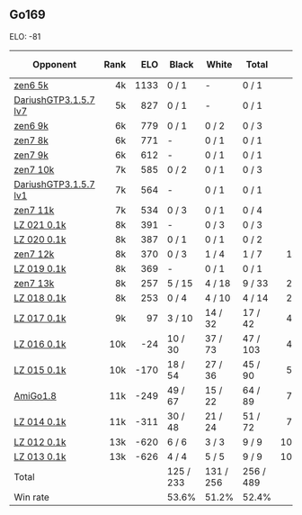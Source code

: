 ## Go169 ##

ELO: -81

Opponent | Rank | ELO | Black | White | Total | Win rate
---------|-----:|----:|-------|-------|-------|-------:
[zen6 5k](zen6%205k.md) | 4k | 1133 | 0 / 1 | - | 0 / 1 | 0.0%
[DariushGTP3.1.5.7 lv7](DariushGTP3.1.5.7%20lv7.md) | 5k | 827 | 0 / 1 | - | 0 / 1 | 0.0%
[zen6 9k](zen6%209k.md) | 6k | 779 | 0 / 1 | 0 / 2 | 0 / 3 | 0.0%
[zen7 8k](zen7%208k.md) | 6k | 771 | - | 0 / 1 | 0 / 1 | 0.0%
[zen7 9k](zen7%209k.md) | 6k | 612 | - | 0 / 1 | 0 / 1 | 0.0%
[zen7 10k](zen7%2010k.md) | 7k | 585 | 0 / 2 | 0 / 1 | 0 / 3 | 0.0%
[DariushGTP3.1.5.7 lv1](DariushGTP3.1.5.7%20lv1.md) | 7k | 564 | - | 0 / 1 | 0 / 1 | 0.0%
[zen7 11k](zen7%2011k.md) | 7k | 534 | 0 / 3 | 0 / 1 | 0 / 4 | 0.0%
[LZ 021 0.1k](LZ%20021%200.1k.md) | 8k | 391 | - | 0 / 3 | 0 / 3 | 0.0%
[LZ 020 0.1k](LZ%20020%200.1k.md) | 8k | 387 | 0 / 1 | 0 / 1 | 0 / 2 | 0.0%
[zen7 12k](zen7%2012k.md) | 8k | 370 | 0 / 3 | 1 / 4 | 1 / 7 | 14.3%
[LZ 019 0.1k](LZ%20019%200.1k.md) | 8k | 369 | - | 0 / 1 | 0 / 1 | 0.0%
[zen7 13k](zen7%2013k.md) | 8k | 257 | 5 / 15 | 4 / 18 | 9 / 33 | 27.3%
[LZ 018 0.1k](LZ%20018%200.1k.md) | 8k | 253 | 0 / 4 | 4 / 10 | 4 / 14 | 28.6%
[LZ 017 0.1k](LZ%20017%200.1k.md) | 9k | 97 | 3 / 10 | 14 / 32 | 17 / 42 | 40.5%
[LZ 016 0.1k](LZ%20016%200.1k.md) | 10k | -24 | 10 / 30 | 37 / 73 | 47 / 103 | 45.6%
[LZ 015 0.1k](LZ%20015%200.1k.md) | 10k | -170 | 18 / 54 | 27 / 36 | 45 / 90 | 50.0%
[AmiGo1.8](AmiGo1.8.md) | 11k | -249 | 49 / 67 | 15 / 22 | 64 / 89 | 71.9%
[LZ 014 0.1k](LZ%20014%200.1k.md) | 11k | -311 | 30 / 48 | 21 / 24 | 51 / 72 | 70.8%
[LZ 012 0.1k](LZ%20012%200.1k.md) | 13k | -620 | 6 / 6 | 3 / 3 | 9 / 9 | 100.0%
[LZ 013 0.1k](LZ%20013%200.1k.md) | 13k | -626 | 4 / 4 | 5 / 5 | 9 / 9 | 100.0%
Total | | | 125 / 233 | 131 / 256 | 256 / 489 | 
Win rate| | | 53.6% | 51.2% | 52.4% | 
